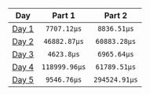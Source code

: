 |           Day            |    Part 1     |    Part 2     |
| :----------------------: | :-----------: | :-----------: |
| [Day 1](./src/bin/01.rs) |  `7707.12µs`  |  `8836.51µs`  |
| [Day 2](./src/bin/02.rs) | `46882.87µs`  | `60883.28µs`  |
| [Day 3](./src/bin/03.rs) |  `4623.8µs`   |  `6965.64µs`  |
| [Day 4](./src/bin/04.rs) | `118999.96µs` | `61789.51µs`  |
| [Day 5](./src/bin/04.rs) |  `9546.76µs`  | `294524.91µs` |
